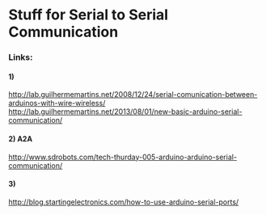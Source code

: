 # Stuff for Serial to Serial Communication

### Links:

#### 1)
http://lab.guilhermemartins.net/2008/12/24/serial-comunication-between-arduinos-with-wire-wireless/
http://lab.guilhermemartins.net/2013/08/01/new-basic-arduino-serial-communication/

#### 2) A2A
http://www.sdrobots.com/tech-thurday-005-arduino-arduino-serial-communication/

#### 3)
http://blog.startingelectronics.com/how-to-use-arduino-serial-ports/
